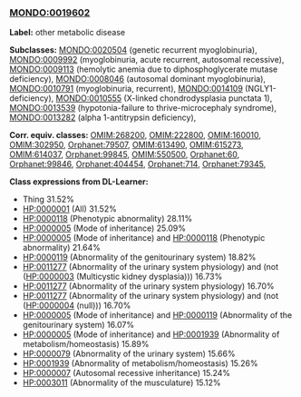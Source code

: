 
### [MONDO:0019602](http://purl.obolibrary.org/obo/MONDO_0019602)
**Label:** other metabolic disease

**Subclasses:** [MONDO:0020504](http://purl.obolibrary.org/obo/MONDO_0020504) (genetic recurrent myoglobinuria), [MONDO:0009992](http://purl.obolibrary.org/obo/MONDO_0009992) (myoglobinuria, acute recurrent, autosomal recessive), [MONDO:0009113](http://purl.obolibrary.org/obo/MONDO_0009113) (hemolytic anemia due to diphosphoglycerate mutase deficiency), [MONDO:0008046](http://purl.obolibrary.org/obo/MONDO_0008046) (autosomal dominant myoglobinuria), [MONDO:0010791](http://purl.obolibrary.org/obo/MONDO_0010791) (myoglobinuria, recurrent), [MONDO:0014109](http://purl.obolibrary.org/obo/MONDO_0014109) (NGLY1-deficiency), [MONDO:0010555](http://purl.obolibrary.org/obo/MONDO_0010555) (X-linked chondrodysplasia punctata 1), [MONDO:0013539](http://purl.obolibrary.org/obo/MONDO_0013539) (hypotonia-failure to thrive-microcephaly syndrome), [MONDO:0013282](http://purl.obolibrary.org/obo/MONDO_0013282) (alpha 1-antitrypsin deficiency), 

**Corr. equiv. classes:** [OMIM:268200](http://purl.obolibrary.org/obo/OMIM_268200), [OMIM:222800](http://purl.obolibrary.org/obo/OMIM_222800), [OMIM:160010](http://purl.obolibrary.org/obo/OMIM_160010), [OMIM:302950](http://purl.obolibrary.org/obo/OMIM_302950), [Orphanet:79507](http://www.orpha.net/ORDO/Orphanet_79507), [OMIM:613490](http://purl.obolibrary.org/obo/OMIM_613490), [OMIM:615273](http://purl.obolibrary.org/obo/OMIM_615273), [OMIM:614037](http://purl.obolibrary.org/obo/OMIM_614037), [Orphanet:99845](http://www.orpha.net/ORDO/Orphanet_99845), [OMIM:550500](http://purl.obolibrary.org/obo/OMIM_550500), [Orphanet:60](http://www.orpha.net/ORDO/Orphanet_60), [Orphanet:99846](http://www.orpha.net/ORDO/Orphanet_99846), [Orphanet:404454](http://www.orpha.net/ORDO/Orphanet_404454), [Orphanet:714](http://www.orpha.net/ORDO/Orphanet_714), [Orphanet:79345](http://www.orpha.net/ORDO/Orphanet_79345), 

**Class expressions from DL-Learner:**

- Thing 31.52%
- [HP:0000001](http://purl.obolibrary.org/obo/HP_0000001) (All) 31.52%
- [HP:0000118](http://purl.obolibrary.org/obo/HP_0000118) (Phenotypic abnormality) 28.11%
- [HP:0000005](http://purl.obolibrary.org/obo/HP_0000005) (Mode of inheritance) 25.09%
- [HP:0000005](http://purl.obolibrary.org/obo/HP_0000005) (Mode of inheritance) and [HP:0000118](http://purl.obolibrary.org/obo/HP_0000118) (Phenotypic abnormality) 21.64%
- [HP:0000119](http://purl.obolibrary.org/obo/HP_0000119) (Abnormality of the genitourinary system) 18.82%
- [HP:0011277](http://purl.obolibrary.org/obo/HP_0011277) (Abnormality of the urinary system physiology) and (not ([HP:0000003](http://purl.obolibrary.org/obo/HP_0000003) (Multicystic kidney dysplasia))) 16.73%
- [HP:0011277](http://purl.obolibrary.org/obo/HP_0011277) (Abnormality of the urinary system physiology) 16.70%
- [HP:0011277](http://purl.obolibrary.org/obo/HP_0011277) (Abnormality of the urinary system physiology) and (not ([HP:0000004](http://purl.obolibrary.org/obo/HP_0000004) (null))) 16.70%
- [HP:0000005](http://purl.obolibrary.org/obo/HP_0000005) (Mode of inheritance) and [HP:0000119](http://purl.obolibrary.org/obo/HP_0000119) (Abnormality of the genitourinary system) 16.07%
- [HP:0000005](http://purl.obolibrary.org/obo/HP_0000005) (Mode of inheritance) and [HP:0001939](http://purl.obolibrary.org/obo/HP_0001939) (Abnormality of metabolism/homeostasis) 15.89%
- [HP:0000079](http://purl.obolibrary.org/obo/HP_0000079) (Abnormality of the urinary system) 15.66%
- [HP:0001939](http://purl.obolibrary.org/obo/HP_0001939) (Abnormality of metabolism/homeostasis) 15.26%
- [HP:0000007](http://purl.obolibrary.org/obo/HP_0000007) (Autosomal recessive inheritance) 15.24%
- [HP:0003011](http://purl.obolibrary.org/obo/HP_0003011) (Abnormality of the musculature) 15.12%


